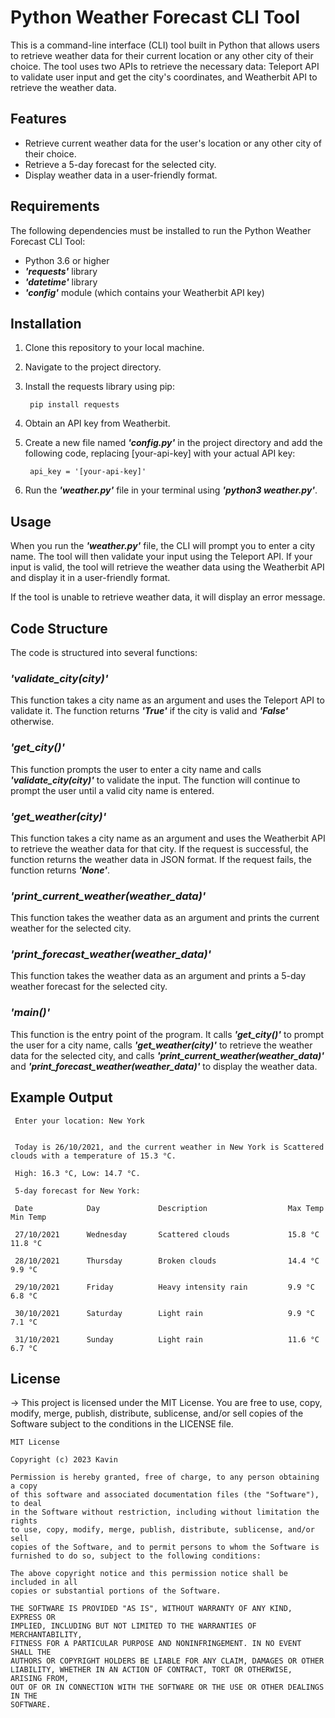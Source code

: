 # Python Weather Forecast CLI Tool

This is a command-line interface (CLI) tool built in Python that allows users to retrieve weather data for their current location or any other city of their choice. The tool uses two APIs to retrieve the necessary data: Teleport API to validate user input and get the city's coordinates, and Weatherbit API to retrieve the weather data.

## Features

- Retrieve current weather data for the user's location or any other city of their choice.
- Retrieve a 5-day forecast for the selected city.
- Display weather data in a user-friendly format.

## Requirements

The following dependencies must be installed to run the Python Weather Forecast CLI Tool:

- Python 3.6 or higher
- ***'requests'*** library
- ***'datetime'*** library
- ***'config'*** module (which contains your Weatherbit API key)

## Installation
  1. Clone this repository to your local machine.

  2. Navigate to the project directory.

  3. Install the requests library using pip:
        
          pip install requests

  4. Obtain an API key from Weatherbit.

  5. Create a new file named ***'config.py'*** in the project directory and add the following code, replacing [your-api-key] with your actual API key:
       
          api_key = '[your-api-key]'

  6. Run the ***'weather.py'*** file in your terminal using ***'python3 weather.py'***.

## Usage

When you run the ***'weather.py'*** file, the CLI will prompt you to enter a city name. The tool will then validate your input using the Teleport API. If your input is valid, the tool will retrieve the weather data using the Weatherbit API and display it in a user-friendly format.

If the tool is unable to retrieve weather data, it will display an error message.

## Code Structure

The code is structured into several functions:

### ***'validate_city(city)'***

This function takes a city name as an argument and uses the Teleport API to validate it. The function returns ***'True'*** if the city is valid and ***'False'*** otherwise.
         
### ***'get_city()'***

This function prompts the user to enter a city name and calls ***'validate_city(city)'*** to validate the input. The function will continue to prompt the user until a valid city name is entered.
        
### ***'get_weather(city)'***

This function takes a city name as an argument and uses the Weatherbit API to retrieve the weather data for that city. If the request is successful, the function returns the weather data in JSON format. If the request fails, the function returns ***'None'***.

### ***'print_current_weather(weather_data)'***

This function takes the weather data as an argument and prints the current weather for the selected city.

### ***'print_forecast_weather(weather_data)'***

This function takes the weather data as an argument and prints a 5-day weather forecast for the selected city.

### ***'main()'***

This function is the entry point of the program. It calls ***'get_city()'*** to prompt the user for a city name, calls ***'get_weather(city)'*** to retrieve the weather data for the selected city, and calls ***'print_current_weather(weather_data)'*** and ***'print_forecast_weather(weather_data)'*** to display the weather data.

## Example Output

     Enter your location: New York


     Today is 26/10/2021, and the current weather in New York is Scattered clouds with a temperature of 15.3 °C.

     High: 16.3 °C, Low: 14.7 °C.   

     5-day forecast for New York:                                  

     Date            Day             Description                  Max Temp   Min Temp   

     27/10/2021      Wednesday       Scattered clouds             15.8 °C    11.8 °C    

     28/10/2021      Thursday        Broken clouds                14.4 °C    9.9 °C     

     29/10/2021      Friday          Heavy intensity rain         9.9 °C     6.8 °C     

     30/10/2021      Saturday        Light rain                   9.9 °C     7.1 °C     

     31/10/2021      Sunday          Light rain                   11.6 °C    6.7 °C
         
## License
-> This project is licensed under the MIT License. You are free to use, copy, modify, merge, publish, distribute, sublicense, and/or sell copies of the Software subject to the conditions in the LICENSE file.
    
    
    MIT License

    Copyright (c) 2023 Kavin

    Permission is hereby granted, free of charge, to any person obtaining a copy
    of this software and associated documentation files (the "Software"), to deal
    in the Software without restriction, including without limitation the rights
    to use, copy, modify, merge, publish, distribute, sublicense, and/or sell
    copies of the Software, and to permit persons to whom the Software is
    furnished to do so, subject to the following conditions:

    The above copyright notice and this permission notice shall be included in all
    copies or substantial portions of the Software.

    THE SOFTWARE IS PROVIDED "AS IS", WITHOUT WARRANTY OF ANY KIND, EXPRESS OR
    IMPLIED, INCLUDING BUT NOT LIMITED TO THE WARRANTIES OF MERCHANTABILITY,
    FITNESS FOR A PARTICULAR PURPOSE AND NONINFRINGEMENT. IN NO EVENT SHALL THE
    AUTHORS OR COPYRIGHT HOLDERS BE LIABLE FOR ANY CLAIM, DAMAGES OR OTHER
    LIABILITY, WHETHER IN AN ACTION OF CONTRACT, TORT OR OTHERWISE, ARISING FROM,
    OUT OF OR IN CONNECTION WITH THE SOFTWARE OR THE USE OR OTHER DEALINGS IN THE
    SOFTWARE.


